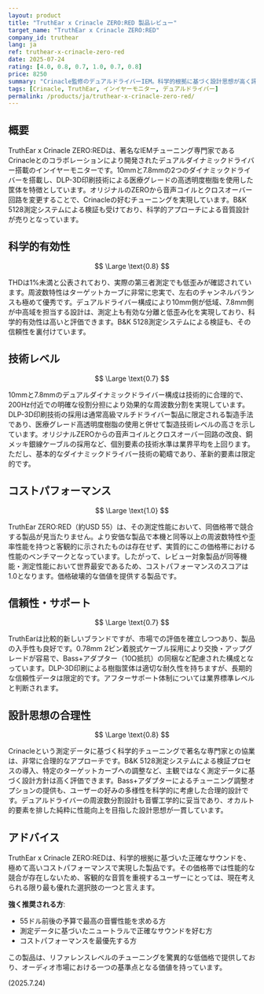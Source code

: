 ```yaml
---
layout: product
title: "TruthEar x Crinacle ZERO:RED 製品レビュー"
target_name: "TruthEar x Crinacle ZERO:RED"
company_id: truthear
lang: ja
ref: truthear-x-crinacle-zero-red
date: 2025-07-24
rating: [4.0, 0.8, 0.7, 1.0, 0.7, 0.8]
price: 8250
summary: "Crinacle監修のデュアルドライバーIEM。科学的根拠に基づく設計思想が高く評価され、測定性能も優秀。同等以上の性能を持つより安価な競合が存在しないため、その価格帯で最高のコストパフォーマンスを実現しており、価格破壊的な製品と評価できます。"
tags: [Crinacle, TruthEar, インイヤーモニター, デュアルドライバー]
permalink: /products/ja/truthear-x-crinacle-zero-red/
---
```

## 概要

TruthEar x Crinacle ZERO:REDは、著名なIEMチューニング専門家であるCrinacleとのコラボレーションにより開発されたデュアルダイナミックドライバー搭載のインイヤーモニターです。10mmと7.8mmの2つのダイナミックドライバーを搭載し、DLP-3D印刷技術による医療グレードの高透明度樹脂を使用した筐体を特徴としています。オリジナルのZEROから音声コイルとクロスオーバー回路を変更することで、Crinacleの好むチューニングを実現しています。B&K 5128測定システムによる検証も受けており、科学的アプローチによる音質設計が売りとなっています。

## 科学的有効性

$$ \Large \text{0.8} $$

THDは1%未満と公表されており、実際の第三者測定でも低歪みが確認されています。周波数特性はターゲットカーブに非常に忠実で、左右のチャンネルバランスも極めて優秀です。デュアルドライバー構成により10mm側が低域、7.8mm側が中高域を担当する設計は、測定上も有効な分離と低歪み化を実現しており、科学的有効性は高いと評価できます。B&K 5128測定システムによる検証も、その信頼性を裏付けています。

## 技術レベル

$$ \Large \text{0.7} $$

10mmと7.8mmのデュアルダイナミックドライバー構成は技術的に合理的で、200Hz付近での明確な役割分担により効果的な周波数分割を実現しています。DLP-3D印刷技術の採用は通常高級マルチドライバー製品に限定される製造手法であり、医療グレード高透明度樹脂の使用と併せて製造技術レベルの高さを示しています。オリジナルZEROからの音声コイルとクロスオーバー回路の改良、銅メッキ銀線ケーブルの採用など、個別要素の技術水準は業界平均を上回ります。ただし、基本的なダイナミックドライバー技術の範疇であり、革新的要素は限定的です。

## コストパフォーマンス

$$ \Large \text{1.0} $$

TruthEar ZERO:RED（約USD 55）は、その測定性能において、同価格帯で競合する製品が見当たりません。より安価な製品で本機と同等以上の周波数特性や歪率性能を持つと客観的に示されたものは存在せず、実質的にこの価格帯における性能のベンチマークとなっています。したがって、レビュー対象製品が同等機能・測定性能において世界最安であるため、コストパフォーマンスのスコアは1.0となります。価格破壊的な価値を提供する製品です。

## 信頼性・サポート

$$ \Large \text{0.7} $$

TruthEarは比較的新しいブランドですが、市場での評価を確立しつつあり、製品の入手性も良好です。0.78mm 2ピン着脱式ケーブル採用により交換・アップグレードが容易で、Bass+アダプター（10Ω抵抗）の同梱など配慮された構成となっています。DLP-3D印刷による樹脂筐体は適切な耐久性を持ちますが、長期的な信頼性データは限定的です。アフターサポート体制については業界標準レベルと判断されます。

## 設計思想の合理性

$$ \Large \text{0.8} $$

Crinacleという測定データに基づく科学的チューニングで著名な専門家との協業は、非常に合理的なアプローチです。B&K 5128測定システムによる検証プロセスの導入、特定のターゲットカーブへの調整など、主観ではなく測定データに基づく設計方針は高く評価できます。Bass+アダプターによるチューニング調整オプションの提供も、ユーザーの好みの多様性を科学的に考慮した合理的設計です。デュアルドライバーの周波数分割設計も音響工学的に妥当であり、オカルト的要素を排した純粋に性能向上を目指した設計思想が一貫しています。

## アドバイス

TruthEar x Crinacle ZERO:REDは、科学的根拠に基づいた正確なサウンドを、極めて高いコストパフォーマンスで実現した製品です。その価格帯では性能的な競合が存在しないため、客観的な音質を重視するユーザーにとっては、現在考えられる限り最も優れた選択肢の一つと言えます。

**強く推奨される方**:
- 55ドル前後の予算で最高の音響性能を求める方
- 測定データに基づいたニュートラルで正確なサウンドを好む方
- コストパフォーマンスを最優先する方

この製品は、リファレンスレベルのチューニングを驚異的な低価格で提供しており、オーディオ市場における一つの基準点となる価値を持っています。

(2025.7.24)